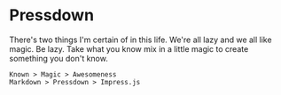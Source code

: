 Pressdown
=========

There's two things I'm certain of in this life. We're all lazy and we all like magic. Be lazy. Take what you know mix in a little magic to create something you don't know. 

    Known > Magic > Awesomeness
    Markdown > Pressdown > Impress.js
